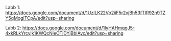 Labb 1: https://docs.google.com/document/d/1UzILK22Vo2iiF5r2xjBh53fTIR92n9TZY5qMogiTCpA/edit?usp=sharing

Labb 2: https://docs.google.com/document/d/1lyHAHmqgJ5-4xkRLkYrcyjk1KWQcNieOTjDYjBbIAyc/edit?usp=sharing
